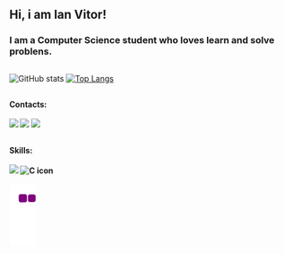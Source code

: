 <h2>Hi, i am Ian Vitor!
  
<h3>I am a Computer Science student who loves learn and solve problens.
  
##

  ![GitHub stats](https://github-readme-stats.vercel.app/api?username=IanVitor&show_icons=true&theme=dark)  [![Top Langs](https://github-readme-stats.vercel.app/api/top-langs/?username=IanVitor&theme=dark)](https://github.com/anuraghazra/github-readme-stats)

##

<h4>Contacts:
<div style="display: inline_block"><br>
  <a href="https://www.linkedin.com/in/ian-vitor-moraes-da-silva-66295820b/" target="_blank"><img src="https://camo.githubusercontent.com/1598532a3542326fff0ea5e0481f39287c1a1a201b07b4fff95c5ecd6a30553e/68747470733a2f2f696d672e736869656c64732e696f2f62616467652f4c696e6b6564496e2d2532333030373742352e7376673f267374796c653d666c61742d737175617265266c6f676f3d6c696e6b6564696e266c6f676f436f6c6f723d7768697465"></a>
    <a href="mailto:ianvitor976@gail.com" target="_blank"><img src="https://camo.githubusercontent.com/79bcd4c7b77f1197d83f0a783756debbe1b319450dcf58ee28ec4133482847cf/68747470733a2f2f696d672e736869656c64732e696f2f62616467652f2d476d61696c2d4646303030303f7374796c653d666c61742d737175617265266c6162656c436f6c6f723d464630303030266c6f676f3d676d61696c266c6f676f436f6c6f723d7768697465266c696e6b3d6d61696c746f3a74617373696f6665726e616e646573636f73746140676d61696c2e636f6d"></a>
    <a href="https://wa.me/11982058050" target="_blank"><img src="https://camo.githubusercontent.com/9e14d752f593976919c0f346f5a8eee61323274bd851f3b74d1aceaa0eaf8819/68747470733a2f2f696d672e736869656c64732e696f2f62616467652f2d57686174734170702d3235643336363f7374796c653d666c61742d737175617265266c6162656c436f6c6f723d323564333636266c6f676f3d7768617473617070266c6f676f436f6c6f723d7768697465266c696e6b3d68747470733a2f2f77612e6d652f35353834393831343330313230"></a>
</div>
  
##
  
<h4>Skills:
<div style="display: inline_block"><br>
  <img src="https://img.shields.io/badge/Python-3776AB?style=for-the-badge&logo=python&logoColor=white">
  <img class="icon-preview" src="icons/c.svg" loading="lazy" alt="C icon">
</div>
<br>
<img src="https://github.com/IanVitor/IanVitor/blob/output/github-contribution-grid-snake.gif"/>
